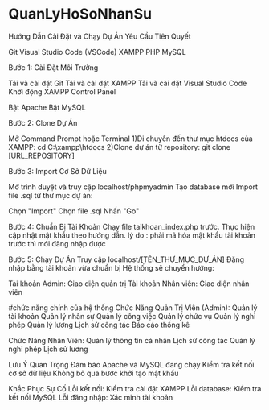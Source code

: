 # QuanLyHoSoNhanSu
Hướng Dẫn Cài Đặt và Chạy Dự Án
Yêu Cầu Tiên Quyết

Git
Visual Studio Code (VSCode)
XAMPP
PHP
MySQL

Bước 1: Cài Đặt Môi Trường

Tải và cài đặt Git
Tải và cài đặt XAMPP
Tải và cài đặt Visual Studio Code
Khởi động XAMPP Control Panel

Bật Apache
Bật MySQL



Bước 2: Clone Dự Án

Mở Command Prompt hoặc Terminal
1)Di chuyển đến thư mục htdocs của XAMPP:
cd C:\xampp\htdocs
2)Clone dự án từ repository:
git clone [URL_REPOSITORY]

Bước 3: Import Cơ Sở Dữ Liệu

Mở trình duyệt và truy cập localhost/phpmyadmin
Tạo database mới
Import file .sql từ thư mục dự án:

Chọn "Import"
Chọn file .sql
Nhấn "Go"


Bước 4: Chuẩn Bị Tài Khoản
Chạy file taikhoan_index.php trước.
Thực hiện cập nhật mật khẩu theo hướng dẫn.
lý do : phải mã hóa mật khẩu tài khoản trước thì mới đăng nhập được

Bước 5: Chạy Dự Án
Truy cập localhost/[TÊN_THƯ_MỤC_DỰ_ÁN]
Đăng nhập bằng tài khoản vừa chuẩn bị
Hệ thống sẽ chuyển hướng:

Tài khoản Admin: Giao diện quản trị
Tài khoản Nhân viên: Giao diện nhân viên

#chức năng chính của hệ thống
Chức Năng Quản Trị Viên (Admin):
Quản lý tài khoản
Quản lý nhân sự
Quản lý công việc
Quản lý chức vụ
Quản lý nghỉ phép
Quản lý lương
Lịch sử công tác
Báo cáo thống kê

Chức Năng Nhân Viên:
Quản lý thông tin cá nhân
Lịch sử công tác
Quản lý nghỉ phép
Lịch sử lương

Lưu Ý Quan Trọng
Đảm bảo Apache và MySQL đang chạy
Kiểm tra kết nối cơ sở dữ liệu
Không bỏ qua bước khởi tạo mật khẩu

Khắc Phục Sự Cố
Lỗi kết nối: Kiểm tra cài đặt XAMPP
Lỗi database: Kiểm tra kết nối MySQL
Lỗi đăng nhập: Xác minh tài khoản
